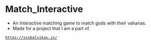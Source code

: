 # Match_Interactive

- An Interactive matching game to match gods with their vahanas. 
- Made for a project that I am a part of.

[`https://sssbalvikas.in/`](https://sssbalvikas.in/)
